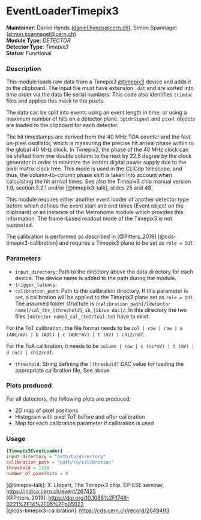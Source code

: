 # EventLoaderTimepix3
**Maintainer**: Daniel Hynds (<daniel.hynds@cern.ch>), Simon Spannagel (<simon.spannagel@cern.ch>)  
**Module Type**: *DETECTOR*  
**Detector Type**: *Timepix3*  
**Status**: Functional

### Description
This module loads raw data from a Timepix3 [@timepix3] device and adds it to the clipboard. The input file must have extension `.dat` and are sorted into time order via the data file serial numbers. This code also identifies `trimdac` files and applies this mask to the pixels.

The data can be split into events using an event length in time, or using a maximum number of hits on a detector plane. `SpidrSignal` and `pixel` objects are loaded to the clipboard for each detector.

The hit timestamps are derived from the 40 MHz TOA counter and the fast on-pixel oscillator, which is measuring the precise hit arrival phase within to the global 40 MHz clock.
In Timepix3, the phase of the 40 MHz clock can be shifted from one double column to the next by 22.5 degree by the clock generator in order to minimize the instant digital power supply due to the pixel matrix clock tree.
This mode is used in the CLICdp telescope, and thus, the column-to-column phase shift is taken into account when calculating the hit arrival times.
See also the Timepix3 chip manual version 1.9, section 3.2.1 and/or [@timepix3-talk], slides 25 and 48.

This module requires either another event loader of another detector type before which defines the event start and end times (Event object on the clipboard) or an instance of the Metronome module which provides this information.
The frame-based readout mode of the Timepix3 is not supported.

The calibration is performed as described in [@Pitters_2019] [@cds-timepix3-calibration] and requires a Timepix3 plane to be set as `role = DUT`.

### Parameters
* `input_directory`: Path to the directory above the data directory for each device. The device name is added to the path during the module.
* `trigger_latency`:
* `calibration_path`: Path to the calibration directory. If this parameter is set, a calibration will be applied to the Timepix3 plane set as `role = DUT`. The assumed folder structure is `[calibration_path]/[detector name]/cal_thr_[threshold]_ik_[ikrum dac]/`. In this directory the two files `[detector name]_cal_[tot/toa].txt` have to exist.

For the ToT calibration, the file format needs to be `col | row | row | a (ADC/mV) | b (ADC) | c (ADC*mV) | t (mV) | chi2/ndf`.

For the ToA calibration, it needs to be `column | row | c (ns*mV) | t (mV) | d (ns) | chi2/ndf`.
* `threshold`: String defining the `[threshold]` DAC value for loading the appropriate calibration file, See above.

### Plots produced

For all detectors, the following plots are produced:

* 2D map of pixel positions
* Histogram with pixel ToT before and after calibration
* Map for each calibration parameter if calibration is used

### Usage
```toml
[Timepix3EventLoader]
input_directory = "path/to/directory"
calibration_path = "path/to/calibration"
threshold = 1148
number_of_pixelhits = 0
```

[@timepix3]: https://doi.org/10.1088/1748-0221/9/05/c05013  
[@timepix-talk]: X. Llopart, The Timepix3 chip, EP-ESE seminar, https://indico.cern.ch/event/267425  
[@Pitters_2019]: https://doi.org/10.1088%2F1748-0221%2F14%2F05%2Fp05022  
[@cds-timepix3-calibration]: https://cds.cern.ch/record/2649493  
